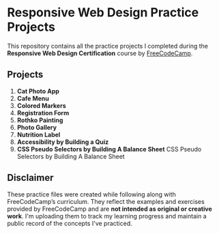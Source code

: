 # Responsive Web Design Practice Projects

This repository contains all the practice projects I completed during the **Responsive Web Design Certification** course by [FreeCodeCamp](https://www.freecodecamp.org/learn/).

## Projects

1. **Cat Photo App**
2. **Cafe Menu**
3. **Colored Markers**
4. **Registration Form**
5. **Rothko Painting**
6. **Photo Gallery**
7. **Nutrition Label**
8. **Accessibility by Building a Quiz**
9. **CSS Pseudo Selectors by Building A Balance Sheet**
CSS Pseudo Selectors by Building A Balance Sheet

##  Disclaimer


These practice files were created while following along with FreeCodeCamp’s curriculum. They reflect the examples and exercises provided by FreeCodeCamp and are **not intended as original or creative work**. I'm uploading them to track my learning progress and maintain a public record of the concepts I've practiced.